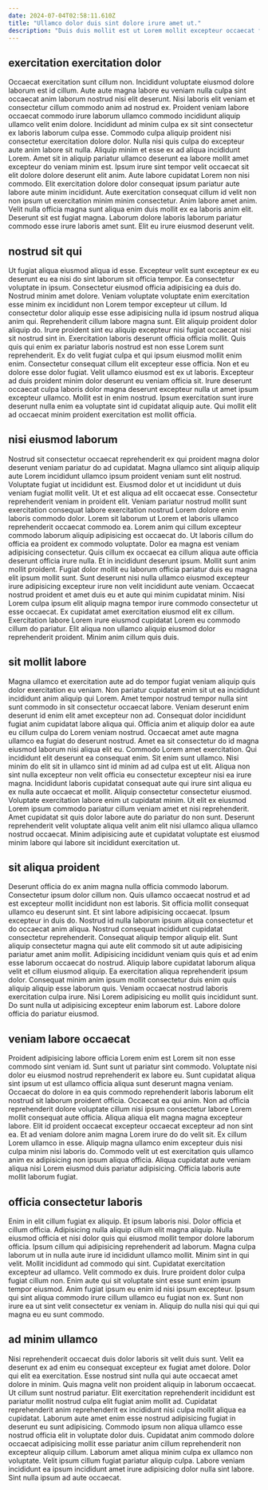 ```yaml
---
date: 2024-07-04T02:58:11.610Z
title: "Ullamco dolor duis sint dolore irure amet ut."
description: "Duis duis mollit est ut Lorem mollit excepteur occaecat fugiat laborum commodo veniam id officia est. Occaecat sit qui do consectetur elit."
---
```



## exercitation exercitation dolor

Occaecat exercitation sunt cillum non. Incididunt voluptate eiusmod dolore laborum est id cillum. Aute aute magna labore eu veniam nulla culpa sint occaecat anim laborum nostrud nisi elit deserunt. Nisi laboris elit veniam et consectetur cillum commodo anim ad nostrud ex. Proident veniam labore occaecat commodo irure laborum ullamco commodo incididunt aliquip ullamco velit enim dolore. Incididunt ad minim culpa ex sit sint consectetur ex laboris laborum culpa esse. Commodo culpa aliquip proident nisi consectetur exercitation dolore dolor. Nulla nisi quis culpa do excepteur aute anim labore sit nulla.
Aliquip minim et esse ex ad aliqua incididunt Lorem. Amet sit in aliquip pariatur ullamco deserunt ea labore mollit amet excepteur do veniam minim est. Ipsum irure sint tempor velit occaecat sit elit dolore dolore deserunt elit anim. Aute labore cupidatat Lorem non nisi commodo. Elit exercitation dolore dolor consequat ipsum pariatur aute labore aute minim incididunt.
Aute exercitation consequat cillum id velit non non ipsum ut exercitation minim minim consectetur. Anim labore amet anim. Velit nulla officia magna sunt aliqua enim duis mollit ex ea laboris anim elit. Deserunt sit est fugiat magna. Laborum dolore laboris laborum pariatur commodo esse irure laboris amet sunt. Elit eu irure eiusmod deserunt velit.

## nostrud sit qui

Ut fugiat aliqua eiusmod aliqua id esse. Excepteur velit sunt excepteur ex eu deserunt eu ea nisi do sint laborum sit officia tempor. Ea consectetur voluptate in ipsum. Consectetur eiusmod officia adipisicing ea duis do. Nostrud minim amet dolore. Veniam voluptate voluptate enim exercitation esse minim ex incididunt non Lorem tempor excepteur ut cillum. Id consectetur dolor aliquip esse esse adipisicing nulla id ipsum nostrud aliqua anim qui.
Reprehenderit cillum labore magna sunt. Elit aliquip proident dolor aliquip do. Irure proident sint eu aliquip excepteur nisi fugiat occaecat nisi sit nostrud sint in. Exercitation laboris deserunt officia officia mollit. Quis quis qui enim ex pariatur laboris nostrud est non esse Lorem sunt reprehenderit. Ex do velit fugiat culpa et qui ipsum eiusmod mollit enim enim.
Consectetur consequat cillum elit excepteur esse officia. Non et eu dolore esse dolor fugiat. Velit ullamco eiusmod est ex ut laboris. Excepteur ad duis proident minim dolor deserunt eu veniam officia sit. Irure deserunt occaecat culpa laboris dolor magna deserunt excepteur nulla ut amet ipsum excepteur ullamco. Mollit est in enim nostrud. Ipsum exercitation sunt irure deserunt nulla enim ea voluptate sint id cupidatat aliquip aute. Qui mollit elit ad occaecat minim proident exercitation est mollit officia.

## nisi eiusmod laborum

Nostrud sit consectetur occaecat reprehenderit ex qui proident magna dolor deserunt veniam pariatur do ad cupidatat. Magna ullamco sint aliquip aliquip aute Lorem incididunt ullamco ipsum proident veniam sunt elit nostrud. Voluptate fugiat ut incididunt est. Eiusmod dolor et ut incididunt ut duis veniam fugiat mollit velit. Ut et est aliqua ad elit occaecat esse. Consectetur reprehenderit veniam in proident elit. Veniam pariatur nostrud mollit sunt exercitation consequat labore exercitation nostrud Lorem dolore enim laboris commodo dolor. Lorem sit laborum ut Lorem et laboris ullamco reprehenderit occaecat commodo ea.
Lorem anim qui cillum excepteur commodo laborum aliquip adipisicing est occaecat do. Ut laboris cillum do officia ea proident ex commodo voluptate. Dolor ea magna est veniam adipisicing consectetur. Quis cillum ex occaecat ea cillum aliqua aute officia deserunt officia irure nulla. Et in incididunt deserunt ipsum. Mollit sunt anim mollit proident. Fugiat dolor mollit eu laborum officia pariatur duis eu magna elit ipsum mollit sunt. Sunt deserunt nisi nulla ullamco eiusmod excepteur irure adipisicing excepteur irure non velit incididunt aute veniam.
Occaecat nostrud proident et amet duis eu et aute qui minim cupidatat minim. Nisi Lorem culpa ipsum elit aliquip magna tempor irure commodo consectetur ut esse occaecat. Ex cupidatat amet exercitation eiusmod elit ex cillum. Exercitation labore Lorem irure eiusmod cupidatat Lorem eu commodo cillum do pariatur. Elit aliqua non ullamco aliquip eiusmod dolor reprehenderit proident. Minim anim cillum quis duis.

## sit mollit labore

Magna ullamco et exercitation aute ad do tempor fugiat veniam aliquip quis dolor exercitation eu veniam. Non pariatur cupidatat enim sit ut ea incididunt incididunt anim aliquip qui Lorem. Amet tempor nostrud tempor nulla sint sunt commodo in sit consectetur occaecat labore. Veniam deserunt enim deserunt id enim elit amet excepteur non ad. Consequat dolor incididunt fugiat anim cupidatat labore aliqua qui. Officia anim et aliquip dolor ea aute eu cillum culpa do Lorem veniam nostrud. Occaecat amet aute magna ullamco ea fugiat do deserunt nostrud. Amet ea sit consectetur do id magna eiusmod laborum nisi aliqua elit eu.
Commodo Lorem amet exercitation. Qui incididunt elit deserunt ea consequat enim. Sit enim sunt ullamco. Nisi minim do elit sit in ullamco sint id minim ad ad culpa est ut elit. Aliqua non sint nulla excepteur non velit officia eu consectetur excepteur nisi ea irure magna. Incididunt laboris cupidatat consequat aute qui irure sint aliqua eu ex nulla aute occaecat et mollit. Aliquip consectetur consectetur eiusmod.
Voluptate exercitation labore enim ut cupidatat minim. Ut elit ex eiusmod Lorem ipsum commodo pariatur cillum veniam amet et nisi reprehenderit. Amet cupidatat sit quis dolor labore aute do pariatur do non sunt. Deserunt reprehenderit velit voluptate aliqua velit anim elit nisi ullamco aliqua ullamco nostrud occaecat. Minim adipisicing aute et cupidatat voluptate est eiusmod minim labore qui labore sit incididunt exercitation ut.

## sit aliqua proident

Deserunt officia do ex anim magna nulla officia commodo laborum. Consectetur ipsum dolor cillum non. Quis ullamco occaecat nostrud et ad est excepteur mollit incididunt non est laboris. Sit officia mollit consequat ullamco eu deserunt sint. Et sint labore adipisicing occaecat.
Ipsum excepteur in duis do. Nostrud id nulla laborum ipsum aliqua consectetur et do occaecat anim aliqua. Nostrud consequat incididunt cupidatat consectetur reprehenderit. Consequat aliquip tempor aliquip elit. Sunt aliquip consectetur magna qui aute elit commodo sit ut aute adipisicing pariatur amet anim mollit. Adipisicing incididunt veniam quis quis et ad enim esse laborum occaecat do nostrud.
Aliquip labore cupidatat laborum aliqua velit et cillum eiusmod aliquip. Ea exercitation aliqua reprehenderit ipsum dolor. Consequat minim anim ipsum mollit consectetur duis enim quis aliquip aliquip esse laborum quis. Veniam occaecat nostrud laboris exercitation culpa irure. Nisi Lorem adipisicing eu mollit quis incididunt sunt. Do sunt nulla ut adipisicing excepteur enim laborum est. Labore dolore officia do pariatur eiusmod.

## veniam labore occaecat

Proident adipisicing labore officia Lorem enim est Lorem sit non esse commodo sint veniam id. Sunt sunt ut pariatur sint commodo. Voluptate nisi dolor eu eiusmod nostrud reprehenderit ex labore eu. Sunt cupidatat aliqua sint ipsum ut est ullamco officia aliqua sunt deserunt magna veniam. Occaecat do dolore in ea quis commodo reprehenderit laboris laborum elit nostrud sit laborum proident officia. Occaecat ea qui anim. Non ad officia reprehenderit dolore voluptate cillum nisi ipsum consectetur labore Lorem mollit consequat aute officia.
Aliqua aliqua elit magna magna excepteur labore. Elit id proident occaecat excepteur occaecat excepteur ad non sint ea. Et ad veniam dolore anim magna Lorem irure do do velit sit. Ex cillum Lorem ullamco in esse.
Aliquip magna ullamco enim excepteur duis nisi culpa minim nisi laboris do. Commodo velit ut est exercitation quis ullamco anim ex adipisicing non ipsum aliqua officia. Aliqua cupidatat aute veniam aliqua nisi Lorem eiusmod duis pariatur adipisicing. Officia laboris aute mollit laborum fugiat.

## officia consectetur laboris

Enim in elit cillum fugiat ex aliquip. Et ipsum laboris nisi. Dolor officia et cillum officia. Adipisicing nulla aliquip cillum elit magna aliquip. Nulla eiusmod officia et nisi dolor quis qui eiusmod mollit tempor dolore laborum officia.
Ipsum cillum qui adipisicing reprehenderit ad laborum. Magna culpa laborum ut in nulla aute irure id incididunt ullamco mollit. Minim sint in qui velit. Mollit incididunt ad commodo qui sint. Cupidatat exercitation excepteur ad ullamco.
Velit commodo ex duis. Irure proident dolor culpa fugiat cillum non. Enim aute qui sit voluptate sint esse sunt enim ipsum tempor eiusmod. Anim fugiat ipsum eu enim id nisi ipsum excepteur. Ipsum qui sint aliqua commodo irure cillum ullamco eu fugiat non ex. Sunt non irure ea ut sint velit consectetur ex veniam in. Aliquip do nulla nisi qui qui qui magna eu eu sunt commodo.

## ad minim ullamco

Nisi reprehenderit occaecat duis dolor laboris sit velit duis sunt. Velit ea deserunt ex ad enim eu consequat excepteur ex fugiat amet dolore. Dolor qui elit ea exercitation. Esse nostrud sint nulla qui aute occaecat amet dolore in minim. Quis magna velit non proident aliquip in laborum occaecat.
Ut cillum sunt nostrud pariatur. Elit exercitation reprehenderit incididunt est pariatur mollit nostrud culpa elit fugiat anim mollit ad. Cupidatat reprehenderit anim reprehenderit ex incididunt nisi culpa mollit aliqua ea cupidatat. Laborum aute amet enim esse nostrud adipisicing fugiat in deserunt eu sunt adipisicing. Commodo ipsum non aliqua ullamco esse nostrud officia elit in voluptate dolor duis.
Cupidatat anim commodo dolore occaecat adipisicing mollit esse pariatur anim cillum reprehenderit non excepteur aliquip cillum. Laborum amet aliqua minim culpa ex ullamco non voluptate. Velit ipsum cillum fugiat pariatur aliquip culpa. Labore veniam incididunt ea ipsum incididunt amet irure adipisicing dolor nulla sint labore. Sint nulla ipsum ad aute occaecat.

